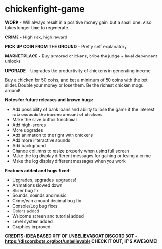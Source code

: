 # chickenfight-game

**WORK** - Will always result in a positive money gain, but a small one. Also takes longer time to regenerate. 

**CRIME** - High risk, high reward

**PICK UP COIN FROM THE GROUND** - Pretty self explanatory

**MARKETPLACE** - Buy armored chickens, bribe the judge + level dependent unlocks

**UPGRADE** - Upgrades the productivity of chickens in generating income

Buy a chicken for 50 coins, and bet a minimum of 50 coins with the bet slider. Double your money or lose them. Be the richest chicken mogul around!

**Notes for future releases and known bugs:**

- Add possibility of bank loans and ability to lose the game if the interest rate exceeds the income amount of chickens
- Make the save button functional
- Add high-scores
- More upgrades
- Add animation to the fight with chickens
- Add more interactive sounds
- Add background
- Change columns to resize properly when using full screen
- Make the log display different messages for gaining or losing a crime
- Make the log display different messages when you work

**Features added and bugs fixed:**
 - Upgrades, upgrades, upgrades!
 - Animations slowed down
 - Slider bug fix
 - Sounds, sounds and music
 - Crime/win amount decimal bug fix
 - Console/Log bug fixes
 - Colors added 
 - Welcome screen and tutorial added
 - Level system added
 - Graphics improved
 
**CREDITS: IDEA BASED OFF OF UNBELIEVABOAT DISCORD BOT - https://discordbots.org/bot/unbelievable CHECK IT OUT, IT'S AWESOME!**
